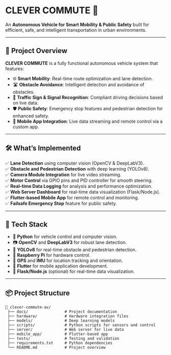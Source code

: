 # CLEVER COMMUTE 🚗

An **Autonomous Vehicle for Smart Mobility & Public Safety** built for efficient, safe, and intelligent transportation in urban environments.

---

## 🚀 Project Overview
**CLEVER COMMUTE** is a fully functional autonomous vehicle system that features:
- 🌐 **Smart Mobility**: Real-time route optimization and lane detection.
- 🛣️ **Obstacle Avoidance**: Intelligent detection and avoidance of obstacles.
- 🚦 **Traffic Sign & Signal Recognition**: Compliant driving decisions based on live data.
- 🛡️ **Public Safety**: Emergency stop features and pedestrian detection for enhanced safety.
- 📱 **Mobile App Integration**: Live data streaming and remote control via a custom app.

---

## 🛠️ What’s Implemented
✅ **Lane Detection** using computer vision (OpenCV & DeepLabV3).  
✅ **Obstacle and Pedestrian Detection** with deep learning (YOLOv8).  
✅ **Camera Module Integration** for live video streaming.  
✅ **Motor Control** via GPIO pins and PID controller for smooth steering.  
✅ **Real-time Data Logging** for analysis and performance optimization.  
✅ **Web Server Dashboard** for real-time data visualization (Flask/Node.js).  
✅ **Flutter-based Mobile App** for remote control and monitoring.  
✅ **Failsafe Emergency Stop** feature for public safety.

---

## 🧰 Tech Stack
- 🐍 **Python** for vehicle control and computer vision.
- 📷 **OpenCV** and **DeepLabV3** for robust lane detection.
- 🎯 **YOLOv8** for real-time obstacle and pedestrian detection.
- 🔧 **Raspberry Pi** for hardware control.
- 📡 **GPS** and **IMU** for location tracking and orientation.
- 📱 **Flutter** for mobile application development.
- 🔗 **Flask/Node.js** (optional) for real-time data visualization.

---

## 📦 Project Structure
```plaintext
📁 clever-commute-av/
 ├── docs/                # Project documentation
 ├── hardware/            # Hardware integration files
 ├── models/              # Deep learning models
 ├── scripts/             # Python scripts for sensors and control
 ├── server/              # Web server for live data
 ├── mobile_app/          # Flutter-based app
 ├── tests/               # Testing and validation
 ├── requirements.txt     # Python dependencies
 └── README.md            # Project overview